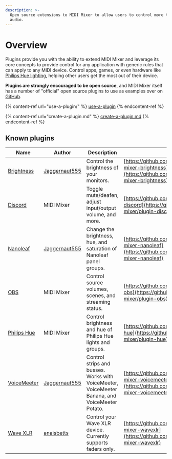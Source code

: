```yaml
---
description: >-
  Open source extensions to MIDI Mixer to allow users to control more than just
  audio.
---
```


# Overview

Plugins provide you with the ability to extend MIDI Mixer and leverage its core concepts to provide control for any application with generic rules that can apply to any MIDI device. Control apps, games, or even hardware like [Philips Hue lighting](https://github.com/midi-mixer/plugin-hue), helping other users get the most out of their device.

**Plugins are strongly encouraged to be open source**, and MIDI Mixer itself has a number of "official" open source plugins to use as examples over on [GitHub](http://github.com/midi-mixer).

{% content-ref url="use-a-plugin/" %}
[use-a-plugin](use-a-plugin/)
{% endcontent-ref %}

{% content-ref url="create-a-plugin.md" %}
[create-a-plugin.md](create-a-plugin.md)
{% endcontent-ref %}

## Known plugins

| Name                                                                   | Author                                            | Description                                                                                    | Link                                                                                                               |
| ---------------------------------------------------------------------- | ------------------------------------------------- | ---------------------------------------------------------------------------------------------- | ------------------------------------------------------------------------------------------------------------------ |
| [Brightness](https://github.com/Jaggernaut555/midi-mixer-brightness)   | [Jaggernaut555](https://github.com/Jaggernaut555) | Control the brightness of your monitors.                                                       | [https://github.com/Jaggernaut555/midi-mixer-brightness](https://github.com/Jaggernaut555/midi-mixer-brightness)   |
| [Discord](https://github.com/midi-mixer/plugin-discord)                | MIDI Mixer                                        | Toggle mute/deafen, adjust input/output volume, and more.                                      | [https://github.com/midi-mixer/plugin-discord](https://github.com/midi-mixer/plugin-discord)                       |
| [Nanoleaf](https://github.com/Jaggernaut555/midi-mixer-nanoleaf)       | [Jaggernaut555](https://github.com/Jaggernaut555) | Change the brightness, hue, and saturation of Nanoleaf panel groups.                           | [https://github.com/Jaggernaut555/midi-mixer-nanoleaf](https://github.com/Jaggernaut555/midi-mixer-nanoleaf)       |
| [OBS](https://github.com/midi-mixer/plugin-obs)                        | MIDI Mixer                                        | Control source volumes, scenes, and streaming status.                                          | [https://github.com/midi-mixer/plugin-obs](https://github.com/midi-mixer/plugin-obs)                               |
| [Philips Hue](https://github.com/midi-mixer/plugin-hue)                | MIDI Mixer                                        | Control brightness and hue of Philips Hue lights and groups.                                   | [https://github.com/midi-mixer/plugin-hue](https://github.com/midi-mixer/plugin-hue)                               |
| [VoiceMeeter](https://github.com/Jaggernaut555/midi-mixer-voicemeeter) | [Jaggernaut555](https://github.com/Jaggernaut555) | Control strips and busses. Works with VoiceMeeter, VoiceMeeter Banana, and VoiceMeeter Potato. | [https://github.com/Jaggernaut555/midi-mixer-voicemeeter](https://github.com/Jaggernaut555/midi-mixer-voicemeeter) |
| [Wave XLR](https://github.com/anaisbetts/midi-mixer-wavexlr)           | [anaisbetts](https://github.com/anaisbetts)       | Control your Wave XLR device. Currently supports faders only.                                  | [https://github.com/anaisbetts/midi-mixer-wavexlr](https://github.com/anaisbetts/midi-mixer-wavexlr)               |

